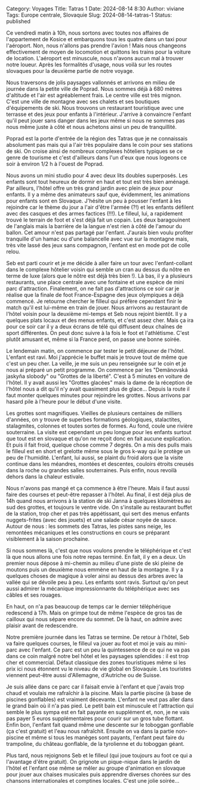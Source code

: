Category: Voyages
Title: Tatras 1
Date: 2024-08-14 8:30
Author: viviane
Tags: Europe centrale, Slovaquie
Slug: 2024-08-14-tatras-1
Status: published

Ce vendredi matin à 10h, nous sortons avec toutes nos affaires de l'appartement de Kosice et embarquons tous les quatre dans un taxi pour l'aéroport. Non, nous n'allons pas prendre l'avion ! Mais nous changeons effectivement de moyen de locomotion et quittons les trains pour la voiture de location. L'aéroport est minuscule, nous n'avons aucun mal à trouver notre loueur. Après les formalités d'usage, nous voilà sur les routes slovaques pour la deuxième partie de notre voyage.

Nous traversons de jolis paysages vallonnés et arrivons en milieu de journée dans la petite ville de Poprad. Nous sommes déjà à 680 mètres d'altitude et l'air est agréablement frais. Le centre ville est très mignon. C'est une ville de montagne avec ses chalets et ses boutiques d'équipements de ski. Nous trouvons un restaurant touristique avec une terrasse et des jeux pour enfants à l'intérieur. J'arrive à convaincre l'enfant qu'il peut jouer sans danger dans les jeux même si nous ne sommes pas nous même juste à côté et nous achetons ainsi un peu de tranquillité.

Poprad est la porte d'entrée de la région des Tatras que je ne connaissais absolument pas mais qui a l'air très populaire dans le coin pour ses stations de ski. On croise ainsi de nombreux complexes hôteliers typiques se ce genre de tourisme et c'est d'ailleurs dans l'un d'eux que nous logeons ce soir à environ 1/2 h à l'ouest de Poprad.

Nous avons un mini studio pour 4 avec deux lits doubles superposés. Les enfants sont tout heureux de dormir en haut et tout est très bien aménagé. Par ailleurs, l'hôtel offre un très grand jardin avec plein de jeux pour enfants. Il y a même des animateurs sauf que, évidemment, les animations pour enfants sont en Slovaque. J'hésite un peu à pousser l'enfant à les rejoindre car le thème du jour a l'air d'être l'armée (?!) et les enfants défilent avec des casques et des armes factices (!!!). Le filleul, lui, a rapidement trouvé le terrain de foot et s'est déjà fait un copain. Les deux baragouinent de l'anglais mais la barrière de la langue n'est rien à côté de l'amour du ballon. Cet amour n'est pas partagé par l'enfant. J'aurais bien voulu profiter tranquille d'un hamac ou d'une balancelle avec vue sur la montagne mais, très vite lassé des jeux sans compagnon, l'enfant est en mode pot de colle relou.

Seb est parti courir et je me décide à aller faire un tour avec l'enfant-collant dans le complexe hôtelier voisin qui semble un cran au dessus du nôtre en terme de luxe (alors que le nôtre est déjà très bien !). Là bas, il y a plusieurs restaurants, une place centrale avec une fontaine et une espèce de mini parc d'attraction. Finalement, on ne fait pas d'attractions ce soir car je réalise que la finale de foot France-Espagne des jeux olympiques a déjà commencé. Je retourne chercher le filleul qui préfère cependant finir le match qu'il est lui-même en train de jouer. Nous arrivons au restaurant de l'hôtel voisin pour la deuxième mi-temps et Seb nous rejoint bientôt. Il y a quelques plats locaux et des menus enfants, et c'est assez cher. Mais ça ira pour ce soir car il y a deux écrans de télé qui diffusent deux chaînes de sport différentes. On peut donc suivre à la fois le foot et l'athlétisme. C'est plutôt amusant et, même si la France perd, on passe une bonne soirée.

Le lendemain matin, on commence par tester le petit déjeuner de l'hôtel. L'enfant est ravi. Moi j'apprécie le buffet mais je trouve tout de même que c'est un peu cher. La veille, je me suis un peu renseignée sur le coin et je nous ai préparé un petit programme. On commence par les "Demänovská jaskyňa slobody" ou "Grottes de la liberté". C'est à 5 minutes en voiture de l'hôtel. Il y avait aussi les "Grottes glacées" mais la dame de la réception de l'hôtel nous a dit qu'il n'y avait quasiment plus de glace... Depuis la route il faut monter quelques minutes pour rejoindre les grottes. Nous arrivons par hasard pile à l'heure pour le début d'une visite.

Les grottes sont magnifiques. Vieilles de plusieurs centaines de milliers d'années, on y trouve de superbes formations géologiques, stalactites, stalagmites, colonnes et toutes sortes de formes. Au fond, coule une rivière souterraine. La visite est cependant un peu longue pour les enfants surtout que tout est en slovaque et qu'on ne reçoit donc en fait aucune explication. Et puis il fait froid, quelque chose comme 7 degrés. On a mis des pulls mais le filleul est en short et grelotte même sous le gros k-way qui le protège un peu de l'humidité. L'enfant, lui aussi, se plaint du froid alors que la visite continue dans les méandres, montées et descentes, couloirs étroits creusés dans la roche ou grandes salles souterraines. Puis enfin, nous revoilà dehors dans la chaleur estivale.

Nous n'avons pas mangé et ça commence à être l'heure. Mais il faut aussi faire des courses et peut-être repasser à l'hôtel. Au final, il est déjà plus de 14h quand nous arrivons à la station de ski Janna à quelques kilomètres au sud des grottes, et toujours le ventre vide. On s'installe au restaurant buffet de la station, trop cher et pas très appétissant, qui sert des menus enfants nuggets-frites (avec des jouets) et une salade césar noyée de sauce. Autour de nous : les sommets des Tatras, les pistes sans neige, les remontées mécaniques et les constructions en cours se préparant visiblement à la saison prochaine.

Si nous sommes là, c'est que nous voulons prendre le téléphérique et c'est là que nous allons une fois notre repas terminé. En fait, il y en a deux. Un premier nous dépose à mi-chemin au milieu d'une piste de ski pleine de moutons puis un deuxième nous emmène en haut de la montagne. Il y a quelques choses de magique à voler ainsi au dessus des arbres avec la vallée qui se dévoile peu à peu. Les enfants sont ravis. Surtout qu'on peut aussi admirer la mécanique impressionnante du téléphérique avec ses câbles et ses rouages.

En haut, on n'a pas beaucoup de temps car le dernier téléphérique redescend à 17h. Mais on grimpe tout de même l'espèce de gros tas de cailloux qui nous sépare encore du sommet. De là haut, on admire avec plaisir avant de redescendre.

Notre première journée dans les Tatras se termine. De retour à l'hôtel, Seb va faire quelques courses, le filleul va jouer au foot et moi je vais au mini-parc avec l'enfant. Ce parc est un peu la quintessence de ce qui ne va pas dans ce coin malgré notre bel hôtel et les paysages splendides : il est trop cher et commercial. Défaut classique des zones touristiques même si les prix ici nous étonnent vu le niveau de vie global en Slovaquie. Les touristes viennent peut-être aussi d'Allemagne, d'Autriche ou de Suisse.

Je suis allée dans ce parc car il faisait envie à l'enfant et que j'avais trop chaud et voulais me rafraîchir à la piscine. Mais la partie piscine (à base de piscines gonflables) est vraiment décevante. L'enfant ne veut pas aller dans le grand bain où il n'a pas pied. Le petit bain est minuscule et l'attraction qui semble le plus sympa est en fait payante en supplément et, non, je ne vais pas payer 5 euros supplémentaires pour courir sur un gros tube flottant. Enfin bon, l'enfant fait quand même une descente sur le toboggan gonflable (ça c'est gratuit) et l'eau nous rafraîchit. Ensuite on va dans la partie non-piscine et même si tous les manèges sont payants, l'enfant peut faire du trampoline, du château gonflable, de la tyrolienne et du toboggan géant.

Plus tard, nous rejoignons Seb et le filleul (qui joue toujours au foot ce qui a l'avantage d'être gratuit). On grignote un pique-nique dans le jardin de l'hôtel et l'enfant ose même se mêler au groupe d'animation en slovaque pour jouer aux chaises musicales puis apprendre diverses chorées sur des chansons internationales et comptines locales. C'est une jolie soirée...
